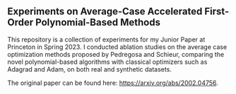 ## Experiments on Average-Case Accelerated First-Order Polynomial-Based Methods

This repository is a collection of experiments for my Junior Paper at Princeton in Spring 2023. I conducted ablation studies on the average case optimization methods proposed by Pedregosa and Schieur, comparing the novel polynomial-based algorithms with classical optimizers such as Adagrad and Adam, on both real and synthetic datasets. 

The original paper can be found here: https://arxiv.org/abs/2002.04756.
